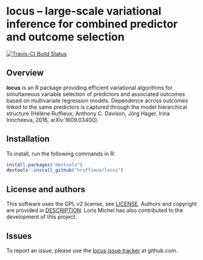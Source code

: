 # locus – large-scale variational inference for combined predictor and outcome selection

[![Travis-CI Build Status](https://travis-ci.org/hruffieux/locus.svg?branch=master)](https://travis-ci.org/hruffieux/locus)
 
## Overview

**locus** is an R package providing efficient variational algorithms for
simultaneous variable selection of predictors and associated outcomes based
on multivariate regression models. Dependence across outcomes linked to the 
same predictors is captured through the model hierarchical structure 
(Hélène Ruffieux, Anthony C. Davison, Jörg Hager, Irina Irincheeva, 2016, 
arXiv:1609.03400). 

## Installation

To install, run the following commands in R:

``` r
install.packages("devtools")
devtools::install_github("hruffieux/locus")
```

## License and authors

This software uses the GPL v2 license, see [LICENSE](LICENSE).
Authors and copyright are provided in [DESCRIPTION](DESCRIPTION). Loris Michel
has also contributed to the development of this project.

## Issues

To report an issue, please use the [locus issue tracker](https://github.com/hruffieux/locus/issues) at github.com.
